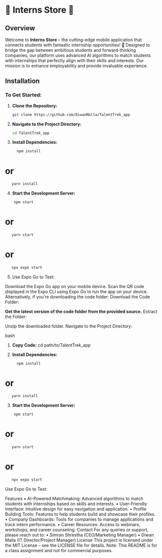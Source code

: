 # 🌟 Interns Store 🌟

## Overview

Welcome to **Interns Store** – the cutting-edge mobile application that connects students with fantastic internship opportunities! 🚀 Designed to bridge the gap between ambitious students and forward-thinking companies, our platform uses advanced AI algorithms to match students with internships that perfectly align with their skills and interests. Our mission is to enhance employability and provide invaluable experience.

## Installation

### To Get Started:

1. **Clone the Repository:**

   ```bash
   git clone https://github.com/DiwanMalla/TalentTrek_app

   ```

2. **Navigate to the Project Directory:**

   ```bash
   cd TalentTrek_app
   ```

3. **Install Dependencies:**

   ```bash
     npm install
   ```

# or

```bash
   yarn install
```

4. **Start the Development Server:**

```bash
    npm start
```

# or

```bash
   yarn start
```

# or

```bash
   npx expo start
```

5. Use Expo Go to Test:

Download the Expo Go app on your mobile device.
Scan the QR code displayed in the Expo CLI using Expo Go to run the app on your device.
Alternatively, if you're downloading the code folder:
Download the Code Folder:

**Get the latest version of the code folder from the provided source.**
Extract the Folder:

Unzip the downloaded folder.
Navigate to the Project Directory:

bash

1. **Copy Code:**
   cd path/to/TalentTrek_app

2. **Install Dependencies:**

   ```bash
     npm install
   ```

# or

```bash
   yarn install
```

3. **Start the Development Server:**

```bash
    npm start
```

# or

```bash
   yarn start
```

# or

```bash
   npx expo start
```

Use Expo Go to Test:

Features
•	AI-Powered Matchmaking: Advanced algorithms to match students with internships based on skills and interests.
•	User-Friendly Interface: Intuitive design for easy navigation and application.
•	Profile Building Tools: Features to help students build and showcase their profiles.
•	Company Dashboards: Tools for companies to manage applications and track intern performance.
•	Career Resources: Access to webinars, workshops, and career counseling.
Contact
For any queries or support, please reach out to:
•	Simran Shrestha (CEO/Marketing Manager)
•	Diwan Malla (IT Director/Project Manager)
License
This project is licensed under the MIT License – see the LICENSE file for details.
Note: This README is for a class assignment and not for commercial purposes.
